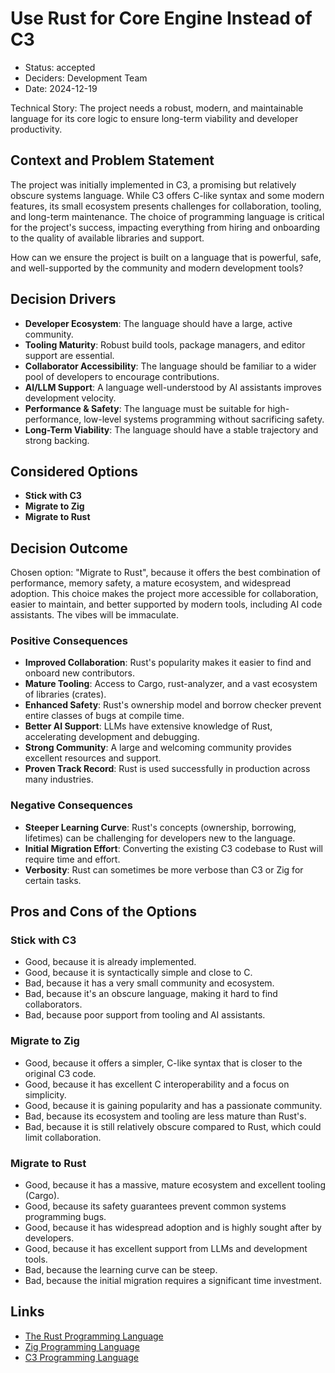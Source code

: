 # Use Rust for Core Engine Instead of C3

- Status: accepted
- Deciders: Development Team
- Date: 2024-12-19

Technical Story: The project needs a robust, modern, and maintainable language for its core logic to ensure long-term viability and developer productivity.

## Context and Problem Statement

The project was initially implemented in C3, a promising but relatively obscure systems language. While C3 offers C-like syntax and some modern features, its small ecosystem presents challenges for collaboration, tooling, and long-term maintenance. The choice of programming language is critical for the project's success, impacting everything from hiring and onboarding to the quality of available libraries and support.

How can we ensure the project is built on a language that is powerful, safe, and well-supported by the community and modern development tools?

## Decision Drivers

- **Developer Ecosystem**: The language should have a large, active community.
- **Tooling Maturity**: Robust build tools, package managers, and editor support are essential.
- **Collaborator Accessibility**: The language should be familiar to a wider pool of developers to encourage contributions.
- **AI/LLM Support**: A language well-understood by AI assistants improves development velocity.
- **Performance & Safety**: The language must be suitable for high-performance, low-level systems programming without sacrificing safety.
- **Long-Term Viability**: The language should have a stable trajectory and strong backing.

## Considered Options

- **Stick with C3**
- **Migrate to Zig**
- **Migrate to Rust**

## Decision Outcome

Chosen option: "Migrate to Rust", because it offers the best combination of performance, memory safety, a mature ecosystem, and widespread adoption. This choice makes the project more accessible for collaboration, easier to maintain, and better supported by modern tools, including AI code assistants. The vibes will be immaculate.

### Positive Consequences

- **Improved Collaboration**: Rust's popularity makes it easier to find and onboard new contributors.
- **Mature Tooling**: Access to Cargo, rust-analyzer, and a vast ecosystem of libraries (crates).
- **Enhanced Safety**: Rust's ownership model and borrow checker prevent entire classes of bugs at compile time.
- **Better AI Support**: LLMs have extensive knowledge of Rust, accelerating development and debugging.
- **Strong Community**: A large and welcoming community provides excellent resources and support.
- **Proven Track Record**: Rust is used successfully in production across many industries.

### Negative Consequences

- **Steeper Learning Curve**: Rust's concepts (ownership, borrowing, lifetimes) can be challenging for developers new to the language.
- **Initial Migration Effort**: Converting the existing C3 codebase to Rust will require time and effort.
- **Verbosity**: Rust can sometimes be more verbose than C3 or Zig for certain tasks.

## Pros and Cons of the Options

### Stick with C3

- Good, because it is already implemented.
- Good, because it is syntactically simple and close to C.
- Bad, because it has a very small community and ecosystem.
- Bad, because it's an obscure language, making it hard to find collaborators.
- Bad, because poor support from tooling and AI assistants.

### Migrate to Zig

- Good, because it offers a simpler, C-like syntax that is closer to the original C3 code.
- Good, because it has excellent C interoperability and a focus on simplicity.
- Good, because it is gaining popularity and has a passionate community.
- Bad, because its ecosystem and tooling are less mature than Rust's.
- Bad, because it is still relatively obscure compared to Rust, which could limit collaboration.

### Migrate to Rust

- Good, because it has a massive, mature ecosystem and excellent tooling (Cargo).
- Good, because its safety guarantees prevent common systems programming bugs.
- Good, because it has widespread adoption and is highly sought after by developers.
- Good, because it has excellent support from LLMs and development tools.
- Bad, because the learning curve can be steep.
- Bad, because the initial migration requires a significant time investment.

## Links

- [The Rust Programming Language](https://www.rust-lang.org/)
- [Zig Programming Language](https://ziglang.org/)
- [C3 Programming Language](https://c3-lang.org/) 